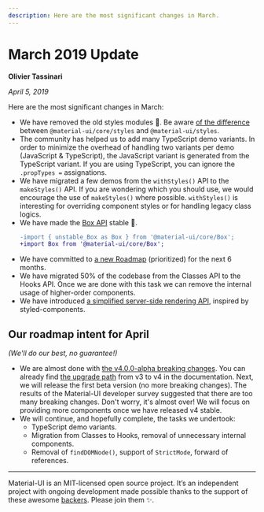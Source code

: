 ```yaml
---
description: Here are the most significant changes in March.
---
```


# March 2019 Update

**Olivier Tassinari**

*April 5, 2019*

Here are the most significant changes in March:

- We have removed the old styles modules 💅.
Be aware [of the difference](/customization/default-theme/#material-ui-core-styles-vs-material-ui-styles) between `@material-ui/core/styles` and `@material-ui/styles`.
- The community has helped us to add many TypeScript demo variants. In order to minimize the overhead of handling two variants per demo (JavaScript & TypeScript), the JavaScript variant is generated from the TypeScript variant. If you are using TypeScript, you can ignore the `.propTypes =` assignations.
- We have migrated a few demos from the `withStyles()` API to the `makeStyles()` API.
If you are wondering which you should use, we would encourage the use of `makeStyles()` where possible. `withStyles()` is interesting for overriding component styles or for handling legacy class logics.
- We have made the [Box API](/system/basics/) stable 🥳.
  ```diff
  -import { unstable_Box as Box } from '@material-ui/core/Box';
  +import Box from '@material-ui/core/Box';
  ```
- We have committed to [a new Roadmap](/discover-more/roadmap/) (prioritized) for the next 6 months.
- We have migrated 50% of the codebase from the Classes API to the Hooks API. Once we are done with this task we can remove the internal usage of higher-order components.
- We have introduced [a simplified server-side rendering API](/styles/advanced/#server-side-rendering), inspired by styled-components.

## Our roadmap intent for April

*(We'll do our best, no guarantee!)*

- We are almost done with [the v4.0.0-alpha breaking changes](https://github.com/mui-org/material-ui/issues/13663). You can already find [the upgrade path](/guides/migration-v3/) from v3 to v4 in the documentation. Next, we will release the first beta version (no more breaking changes).
The results of the Material-UI developer survey suggested that there are too many breaking changes.
Don't worry, it's almost over! We will focus on providing more components once we have released v4 stable.
- We will continue, and hopefully complete, the tasks we undertook:
  - TypeScript demo variants.
  - Migration from Classes to Hooks, removal of unnecessary internal components.
  - Removal of `findDOMNode()`, support of `StrictMode`, forward of references.

<hr />

Material-UI is an MIT-licensed open source project. It’s an independent project with ongoing development made possible thanks to the support of these awesome [backers](/discover-more/backers/). Please join them ✨.
